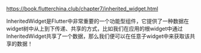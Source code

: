 https://book.flutterchina.club/chapter7/inherited_widget.html

InheritedWidget是Flutter中非常重要的一个功能型组件，它提供了一种数据在widget树中从上到下传递、共享的方式，比如我们在应用的根widget中通过InheritedWidget共享了一个数据，那么我们便可以在任意子widget中来获取该共享的数据！